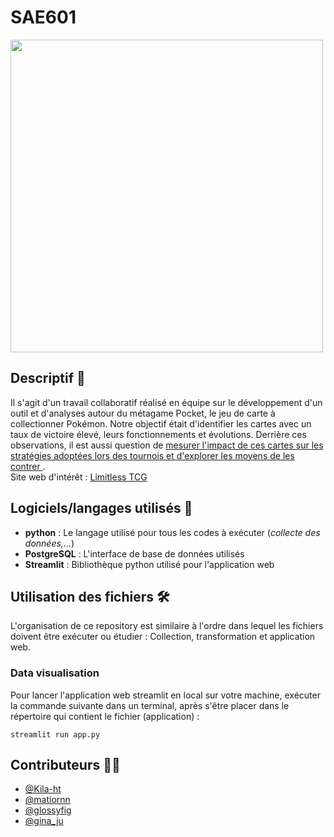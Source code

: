 # SAE601
<img src="https://upload.wikimedia.org/wikipedia/commons/c/c2/Pokemon_TCG_Pocket_logo.png" width="500" />

## Descriptif :memo:
Il s'agit d'un travail collaboratif réalisé en équipe sur le développement d'un outil et d'analyses autour du métagame Pocket, le jeu de carte à collectionner Pokémon. Notre objectif était d'identifier les cartes avec un taux de victoire élevé, leurs fonctionnements et évolutions. Derrière ces observations, il est aussi question de <ins> mesurer l'impact de ces cartes sur les stratégies adoptées lors des tournois et d'explorer les moyens de les contrer </ins>. \
Site web d'intérêt : [Limitless TCG](https://play.limitlesstcg.com/)

## Logiciels/langages utilisés :pushpin:
- **python** : Le langage utilisé pour tous les codes à exécuter (*collecte des données,...*)
- **PostgreSQL** : L'interface de base de données utilisés
- **Streamlit** : Bibliothèque python utilisé pour l'application web

## Utilisation des fichiers :hammer_and_wrench: 
L'organisation de ce repository est similaire à l'ordre dans lequel les fichiers doivent être exécuter ou étudier : Collection, transformation et application web.

### Data visualisation 
Pour lancer l'application web streamlit en local sur votre machine, exécuter la commande suivante dans un terminal, après s'être placer dans le répertoire qui contient le fichier (application) : 
```
streamlit run app.py
```

## Contributeurs :technologist:
- [@Kila-ht](https://github.com/Kila-ht)
- [@matiornn](https://github.com/matiornn)
- [@glossyfig](https://github.com/Glossyfig)
- [@gina_ju](https://github.com/ginaju)
